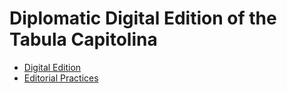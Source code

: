 # Diplomatic Digital Edition of the Tabula Capitolina

- [Digital Edition](file:///Users/brian/Desktop/updates_to_xslt/tabCapEdition.html)
- [Editorial Practices](editPractices.md)
